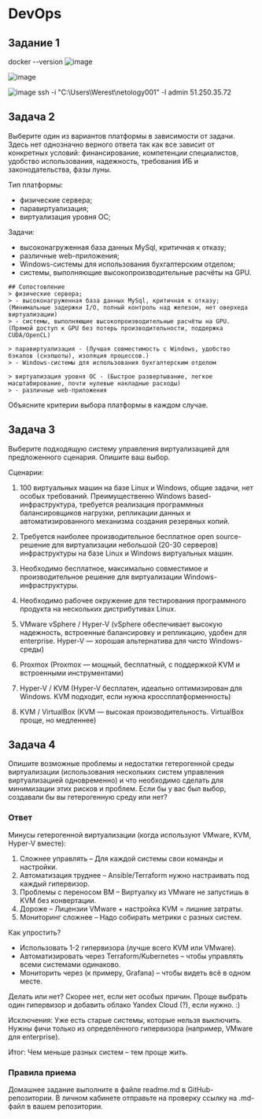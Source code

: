 # DevOps

## Задание 1
docker --version
![image](https://github.com/user-attachments/assets/84e675fe-3ae0-4f81-97c6-c5b545e90fe6)

![image](https://github.com/user-attachments/assets/d8d40c73-0630-40f2-8b95-e59630d1419d)

![image](https://github.com/user-attachments/assets/8bf97ea3-ac48-4519-a101-19472e59d8bf)
ssh -i "C:\Users\Werest\netology001" -l admin 51.250.35.72

## Задача 2

Выберите один из вариантов платформы в зависимости от задачи. Здесь нет однозначно верного ответа так как все зависит от конкретных условий: финансирование, компетенции специалистов, удобство использования, надежность, требования ИБ и законодательства, фазы луны.

Тип платформы:

- физические сервера;
- паравиртуализация;
- виртуализация уровня ОС;

Задачи:
- высоконагруженная база данных MySql, критичная к отказу;
- различные web-приложения;
- Windows-системы для использования бухгалтерским отделом;
- системы, выполняющие высокопроизводительные расчёты на GPU.

```
## Сопостовление
> физические сервера;
> - высоконагруженная база данных MySql, критичная к отказу; (Минимальные задержки I/O, полный контроль над железом, нет оверхеда виртуализации)
> - системы, выполняющие высокопроизводительные расчёты на GPU. (Прямой доступ к GPU без потерь производительности, поддержка CUDA/OpenCL)

> паравиртуализация - (Лучшая совместимость с Windows, удобство бэкапов (снэпшоты), изоляция процессов.)
> - Windows-системы для использования бухгалтерским отделом

> виртуализация уровня ОС - (Быстрое развертывание, легкое масштабирование, почти нулевые накладные расходы)
> - различные web-приложения
```

Объясните критерии выбора платформы в каждом случае.

## Задача 3

Выберите подходящую систему управления виртуализацией для предложенного сценария. Опишите ваш выбор.

Сценарии:

1. 100 виртуальных машин на базе Linux и Windows, общие задачи, нет особых требований. Преимущественно Windows based-инфраструктура, требуется реализация программных балансировщиков нагрузки, репликации данных и автоматизированного механизма создания резервных копий.
2. Требуется наиболее производительное бесплатное open source-решение для виртуализации небольшой (20-30 серверов) инфраструктуры на базе Linux и Windows виртуальных машин.
3. Необходимо бесплатное, максимально совместимое и производительное решение для виртуализации Windows-инфраструктуры.
4. Необходимо рабочее окружение для тестирования программного продукта на нескольких дистрибутивах Linux.

1. VMware vSphere / Hyper-V (vSphere обеспечивает высокую надежность, встроенные балансировку и репликацию, удобен для enterprise. Hyper-V — хорошая альтернатива для чисто Windows-среды)
2. Proxmox (Proxmox — мощный, бесплатный, с поддержкой KVM и встроенными инструментами)
3. Hyper-V / KVM (Hyper-V бесплатен, идеально оптимизирован для Windows. KVM подходит, если нужна кроссплатформенность)
4. KVM / VirtualBox (KVM — высокая производительность. VirtualBox проще, но медленнее)

## Задача 4

Опишите возможные проблемы и недостатки гетерогенной среды виртуализации (использования нескольких систем управления виртуализацией одновременно) и что необходимо сделать для минимизации этих рисков и проблем. Если бы у вас был выбор, создавали бы вы гетерогенную среду или нет?

### Ответ
Минусы гетерогенной виртуализации (когда используют VMware, KVM, Hyper-V вместе):
1. Сложнее управлять – Для каждой системы свои команды и настройки.
2. Автоматизация труднее – Ansible/Terraform нужно настраивать под каждый гипервизор.
3. Проблемы с переносом ВМ – Виртуалку из VMware не запустишь в KVM без конвертации.
4. Дороже – Лицензии VMware + настройка KVM = лишние затраты.
5. Мониторинг сложнее – Надо собирать метрики с разных систем.

Как упростить?
- Использовать 1-2 гипервизора (лучше всего KVM или VMware).
- Автоматизировать через Terraform/Kubernetes – чтобы управлять всеми системами одинаково.
- Мониторить через (к примеру, Grafana) – чтобы видеть всё в одном месте.

Делать или нет?
Скорее нет, если нет особых причин. Проще выбрать один гипервизор и добавить облако Yandex Cloud (?), если нужно. :)

Исключения:
Уже есть старые системы, которые нельзя выключить.
Нужны фичи только из определённого гипервизора (например, VMware для enterprise).

Итог: Чем меньше разных систем – тем проще жить.


### Правила приема

Домашнее задание выполните в файле readme.md в GitHub-репозитории. В личном кабинете отправьте на проверку ссылку на .md-файл в вашем репозитории.